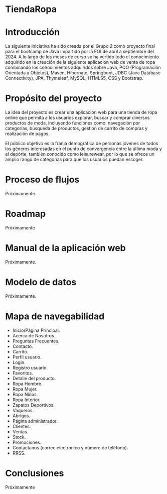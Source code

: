 # TiendaRopa

# Introducción

La siguiente iniciativa ha sido creada por el Grupo 2 como proyecto final para el bootcamp de Java impartido por la EOI de abril a septiembre del 2024. A lo largo de los meses de curso se ha vertido todo el conocimiento adquirido en la creación de la siguiente aplicación web de venta de ropa combinando los conocimientos adquiridos sobre Java, POO (Programación Orientada a Objetos), Maven, Hibernate, Springboot, JDBC (Java Database Connectivity), JPA, Thymeleaf, MySQL, HTMLS5, CSS y Bootstrap. 

# Propósito del proyecto

La idea del proyecto es crear una aplicación web para una tienda de ropa online que permita a los usuarios explorar, buscar y comprar diversos productos de moda, incluyendo funciones como: navegación por categorías, búsqueda de productos, gestión de carrito de compras y realización de pagos. 

El público objetivo es la franja demográfica de personas jóvenes de todos los géneros interesadas en el punto de convergencia entre la última moda y el depórte, también conocido como leisurewear, por lo que se ofrece un amplio rango de categorías para que los usuarios puedan escoger.

# Proceso de flujos

Próximamente.

# Roadmap

Próximamente

# Manual de la aplicación web

Próximamente.

# Modelo de datos

Próximamente.

# Mapa de navegabilidad

- Inicio/Página Principal.
- Acerca de Nosotros.
- Preguntas Frecuentes.
- Contacto.
- Carrito.
- Perfil usuario.
- Login.
- Registro usuario.
- Favoritos.
- Detalle del producto.
- Ropa Hombre.
- Ropa Mujer.
- Ropa Niños.
- Ropa Interior.
- Zapatos Deportivos.
- Vaqueros.
- Abrigos.
- Página administrador.
- Clientes.
- Ventas.
- Stock.
- Promociones.
- Contáctanos (correo electrónico y número de teléfono).
- RRSS.

# Conclusiones

Próximamente
